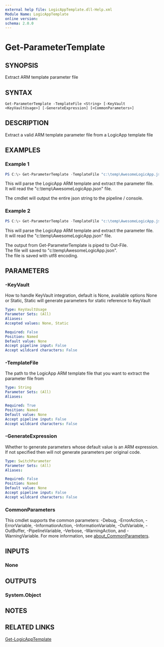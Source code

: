 ```yaml
---
external help file: LogicAppTemplate.dll-Help.xml
Module Name: LogicAppTemplate
online version:
schema: 2.0.0
---
```


# Get-ParameterTemplate

## SYNOPSIS
Extract ARM template parameter file

## SYNTAX

```
Get-ParameterTemplate -TemplateFile <String> [-KeyVault <KeyVaultUsage>] [-GenerateExpression] [<CommonParameters>]
```

## DESCRIPTION
Extract a valid ARM template parameter file from a LogicApp template file

## EXAMPLES

### Example 1
```powershell
PS C:\> Get-ParameterTemplate -TemplateFile "c:\temp\AwesomeLogicApp.json"
```

This will parse the LogicApp ARM template and extract the parameter file.  
It will read the "c:\temp\AwesomeLogicApp.json" file.  

The cmdlet will output the entire json string to the pipeline / console.  

### Example 2
```powershell
PS C:\> Get-ParameterTemplate -TemplateFile "c:\temp\AwesomeLogicApp.json" | Out-File -FilePath "c:\temp\AwesomeLogicApp_parameters.json" -Encoding utf8
```

This will parse the LogicApp ARM template and extract the parameter file.  
It will read the "c:\temp\AwesomeLogicApp.json" file.  

The output from Get-ParameterTemplate is piped to Out-File.  
The file will saved to "c:\temp\AwesomeLogicApp.json".  
The file is saved with utf8 encoding.  

## PARAMETERS

### -KeyVault
How to handle KeyVault integration, default is None, available options None or Static, Static will generate parameters for static reference to KeyVault

```yaml
Type: KeyVaultUsage
Parameter Sets: (All)
Aliases:
Accepted values: None, Static

Required: False
Position: Named
Default value: None
Accept pipeline input: False
Accept wildcard characters: False
```

### -TemplateFile
The path to the LogicApp ARM template file that you want to extract the parameter file from

```yaml
Type: String
Parameter Sets: (All)
Aliases:

Required: True
Position: Named
Default value: None
Accept pipeline input: False
Accept wildcard characters: False
```

### -GenerateExpression
Whether to generate parameters whose default value is an ARM expression.  If not specified then will not generate parameters per original code.

```yaml
Type: SwitchParameter
Parameter Sets: (All)
Aliases:

Required: False
Position: Named
Default value: None
Accept pipeline input: False
Accept wildcard characters: False
```


### CommonParameters
This cmdlet supports the common parameters: -Debug, -ErrorAction, -ErrorVariable, -InformationAction, -InformationVariable, -OutVariable, -OutBuffer, -PipelineVariable, -Verbose, -WarningAction, and -WarningVariable. For more information, see [about_CommonParameters](http://go.microsoft.com/fwlink/?LinkID=113216).

## INPUTS

### None

## OUTPUTS

### System.Object
## NOTES

## RELATED LINKS
[Get-LogicAppTemplate]()
